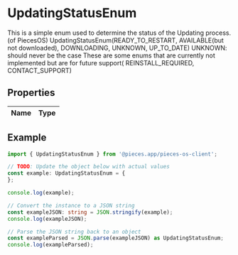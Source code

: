 
# UpdatingStatusEnum

This is a simple enum used to determine the status of the Updating process.(of PiecesOS)  UpdatingStatusEnum(READY_TO_RESTART, AVAILABLE(but not downloaded), DOWNLOADING, UNKNOWN, UP_TO_DATE)  UNKNOWN: should never be the case  These are some enums that are currently not implemented but are for future support( REINSTALL_REQUIRED, CONTACT_SUPPORT)

## Properties

Name | Type
------------ | -------------

## Example

```typescript
import { UpdatingStatusEnum } from '@pieces.app/pieces-os-client';

// TODO: Update the object below with actual values
const example: UpdatingStatusEnum = {
};

console.log(example);

// Convert the instance to a JSON string
const exampleJSON: string = JSON.stringify(example);
console.log(exampleJSON);

// Parse the JSON string back to an object
const exampleParsed = JSON.parse(exampleJSON) as UpdatingStatusEnum;
console.log(exampleParsed);
```


